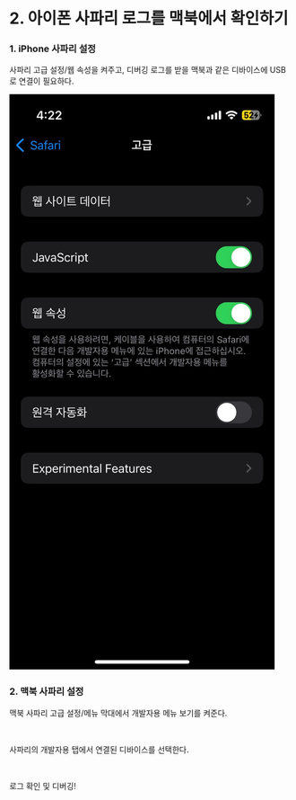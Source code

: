 # 2. 아이폰 사파리 로그를 맥북에서 확인하기

### 1. iPhone 사파리 설정

사파리 고급 설정/웹 속성을 켜주고, 디버깅 로그를 받을 맥북과 같은 디바이스에 USB로 연결이 필요하다.

<img src="../../.gitbook/assets/iphone.jpeg" alt="" data-size="original">

### 2. 맥북 사파리 설정

맥북 사파리 고급 설정/메뉴 막대에서 개발자용 메뉴 보기를 켜준다.

<figure><img src="../../.gitbook/assets/스크린샷 2023-05-29 오후 4.25.35.png" alt=""><figcaption></figcaption></figure>

사파리의 개발자용 탭에서 연결된 디바이스를 선택한다.

<figure><img src="../../.gitbook/assets/스크린샷 2023-05-29 오후 4.26.51.png" alt=""><figcaption></figcaption></figure>

로그 확인 및 디버깅!

<figure><img src="../../.gitbook/assets/스크린샷 2023-05-29 오후 4.28.11.png" alt=""><figcaption></figcaption></figure>
